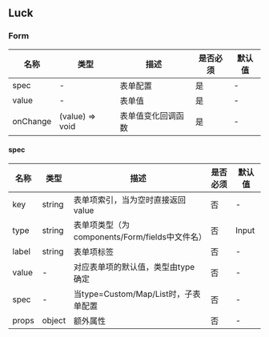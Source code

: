 ## Luck

### Form
|名称|类型|描述|是否必须|默认值|
|----|----|----|----|----|
|spec|-|表单配置|是|-|
|value|-|表单值|是|-|
|onChange|(value) => void|表单值变化回调函数|是|-|

#### spec
|名称|类型|描述|是否必须|默认值|
|----|----|----|----|----|
|key|string|表单项索引，当为空时直接返回value|否|-|
|type|string|表单项类型（为components/Form/fields中文件名）|否|Input|
|label|string|表单项标签|否|-|
|value|-|对应表单项的默认值，类型由type确定|否|-|
|spec|-|当type=Custom/Map/List时，子表单配置|否|-|
|props|object|额外属性|否|-|